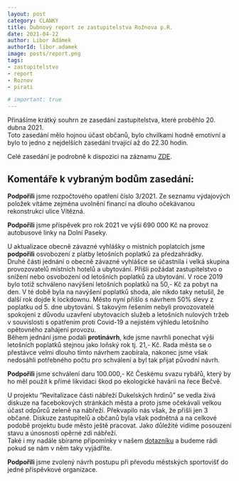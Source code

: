 ```yaml
---
layout: post
category: CLANKY
title: Dubnový report ze zastupitelstva Rožnova p.R. 
date: 2021-04-22
author: Libor Adámek
authorId: libor.adamek
image: posts/report.png  
tags: 
- zastupitelstvo
- report
- Roznov
- pirati

# important: true
---
```

Přinášíme krátký souhrn ze zasedání zastupitelstva, které proběhlo 20. dubna 2021. 
<br>Toto zasedání mělo hojnou účast občanů, bylo chvilkami hodně emotivní a bylo to jedno z nejdelších zasedání trvající až do 22.30 hodin.

Celé zasedání je podrobně k dispozici na záznamu [ZDE](https://www.tvbeskyd.cz/zastupitelstvo-mesta-roznov-pod-radhostem/).

## Komentáře k vybraným bodům zasedání:

**Podpořili** jsme rozpočtového opatření číslo 3/2021. Ze seznamu výdajových položek vítáme zejména uvolnění financí na dlouho očekávanou rekonstrukci ulice Vítězná. 

**Podpořili** jsme příspěvek pro rok 2021 ve výši 690 000 Kč na provoz autobusové linky na Dolní Paseky.

U aktualizace obecně závazné vyhlášky o místních poplatcích jsme **podpořili** osvobození z platby letošních poplatků za předzahrádky.<br>
Druhé části jednání o obecně závazné vyhlášce se účastnila i velká skupina provozovatelů místních hotelů a ubytování. Přišli požádat zastupitelstvo o snížení nebo osvobození od letošních poplatků za ubytování.
V roce 2019 bylo totiž schváleno navýšení letošních poplatků na 50,- Kč za pobyt na den. V té době byla na navýšení poplatků shoda, ale nikdo taky netušil, že další rok dojde k lockdownu. 
Město nyní přišlo s návrhem 50% slevy z poplatku od 5. dne ubytování.
S takovým řešením nebyli provozovatelé spokojeni z důvodu uzavření ubytovacích služeb a letošních nulových tržeb v souvislosti s opatřením proti Covid-19 a 
nejistém výhledu letošního opětovného zahájení provozu. 
<br>Během jednání jsme podali **protinávrh**, kde jsme navrhli ponechat výši letošních poplatků stejnou jako loňský rok tj. 21,- Kč. 
Rada města se o přestávce velmi dlouho tímto návrhem zaobírala, nakonec jsme však nedosáhli potřebného počtu pro schválení a byl tak přijat původní návrh.

**Podpořili** jsme schválení daru 100.000,- Kč Českému svazu rybářů, který by ho měl použít k přímé likvidaci škod po ekologické havárii na řece Bečvě.

U projektu “Revitalizace části nábřeží Dukelských hrdinů” se vedla živá diskuze na facebokových stránkách města a proto jsme očekávali velkou účast odpůrců zeleně na nábřeží. Překvapilo nás však, že přišli jen 3 občané. Diskuze zastupitelů a občanů byla však podnětná a na celkové podobě projektu bude město ještě pracovat.
Jako důležité vidíme posouzení stavu a únosnosti opěrné zdi nábřeží.
<br>Také i my nadále sbírame připomínky v našem [dotazníku](https://roznov.pirati.cz/tiskove-zpravy/dotaznik-k-vysadbe-zelene-na-nabrezi/) a budeme rádi pokud se nám v něm taky vyjádříte. 

**Podpořili** jsme zvolený návrh postupu při převodu městských sportovišť do jedné příspěvkové organizace. 



